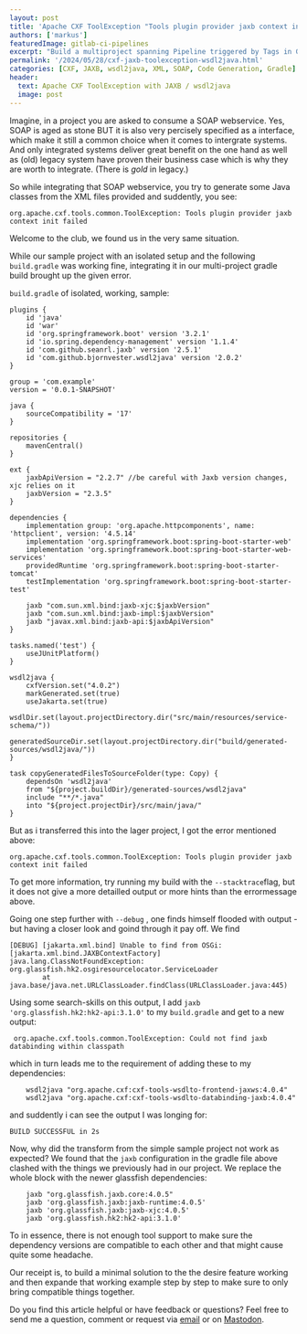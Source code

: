 ```yaml
---
layout: post
title: 'Apache CXF ToolException "Tools plugin provider jaxb context init failed" when using wsdl2java '
authors: ['markus']
featuredImage: gitlab-ci-pipelines
excerpt: "Build a multiproject spanning Pipeline triggered by Tags in Gitlab CI"
permalink: '/2024/05/28/cxf-jaxb-toolexception-wsdl2java.html'
categories: [CXF, JAXB, wsdl2java, XML, SOAP, Code Generation, Gradle]
header:
  text: Apache CXF ToolException with JAXB / wsdl2java 
  image: post
---
```


Imagine, in a project you are asked to consume a SOAP webservice. Yes, SOAP is aged as stone BUT it is also very percisely specified as a interface, which make it still a common choice when it comes to intergrate systems. And only integrated systems deliver great benefit on the one hand as well as (old) legacy system have proven their business case which is why they are worth to integrate. (There is *gold* in legacy.) 

So while integrating that SOAP webservice, you try to generate some Java classes from the XML files provided and suddently, you see:

```
org.apache.cxf.tools.common.ToolException: Tools plugin provider jaxb context init failed
```

Welcome to the club, we found us in the very same situation.

While our sample project with an isolated setup and the following `build.gradle` was working fine, integrating it in our multi-project gradle build brought up the given error.

`build.gradle` of isolated, working, sample:

```
plugins {
	id 'java'
	id 'war'
	id 'org.springframework.boot' version '3.2.1'
	id 'io.spring.dependency-management' version '1.1.4'
	id 'com.github.seanrl.jaxb' version '2.5.1'
	id 'com.github.bjornvester.wsdl2java' version '2.0.2'
}

group = 'com.example'
version = '0.0.1-SNAPSHOT'

java {
	sourceCompatibility = '17'
}

repositories {
	mavenCentral()
}

ext {
	jaxbApiVersion = "2.2.7" //be careful with Jaxb version changes, xjc relies on it
	jaxbVersion = "2.3.5"
}

dependencies {
	implementation group: 'org.apache.httpcomponents', name: 'httpclient', version: '4.5.14'
	implementation 'org.springframework.boot:spring-boot-starter-web'
	implementation 'org.springframework.boot:spring-boot-starter-web-services'
	providedRuntime 'org.springframework.boot:spring-boot-starter-tomcat'
	testImplementation 'org.springframework.boot:spring-boot-starter-test'

	jaxb "com.sun.xml.bind:jaxb-xjc:$jaxbVersion"
	jaxb "com.sun.xml.bind:jaxb-impl:$jaxbVersion"
	jaxb "javax.xml.bind:jaxb-api:$jaxbApiVersion"
}

tasks.named('test') {
	useJUnitPlatform()
}

wsdl2java {
	cxfVersion.set("4.0.2")
	markGenerated.set(true)
	useJakarta.set(true)
	wsdlDir.set(layout.projectDirectory.dir("src/main/resources/service-schema/"))
	generatedSourceDir.set(layout.projectDirectory.dir("build/generated-sources/wsdl2java/"))
}

task copyGeneratedFilesToSourceFolder(type: Copy) {
	dependsOn 'wsdl2java'
	from "${project.buildDir}/generated-sources/wsdl2java"
	include "**/*.java"
	into "${project.projectDir}/src/main/java/"
}
```

But as i transferred this into the lager project, I got the error mentioned above:

```
org.apache.cxf.tools.common.ToolException: Tools plugin provider jaxb context init failed
```

To get more information, try running my build with the `--stacktrace`flag, but it does not give a more detailled output or more hints than the errormessage above.

Going one step further with `--debug` , one finds himself flooded with output - but having a closer look and goind through it pay off. We find 

```
[DEBUG] [jakarta.xml.bind] Unable to find from OSGi: [jakarta.xml.bind.JAXBContextFactory]
java.lang.ClassNotFoundException: org.glassfish.hk2.osgiresourcelocator.ServiceLoader
        at java.base/java.net.URLClassLoader.findClass(URLClassLoader.java:445)
```

Using some search-skills on this output, I add 
`jaxb 'org.glassfish.hk2:hk2-api:3.1.0'`
to my `build.gradle` and get to a new output:

` org.apache.cxf.tools.common.ToolException: Could not find jaxb databinding within classpath`

which in turn leads me to the requirement of adding these to my dependencies:

```
    wsdl2java "org.apache.cxf:cxf-tools-wsdlto-frontend-jaxws:4.0.4"
    wsdl2java "org.apache.cxf:cxf-tools-wsdlto-databinding-jaxb:4.0.4"
```	

and suddently i can see the output I was longing for: 

`BUILD SUCCESSFUL in 2s`

Now, why did the transform from the simple sample project not work as expected? We found that the `jaxb` configuration in the gradle file above clashed with the things we previously had in our project. We replace the whole block with the newer glassfish dependencies:

```
    jaxb "org.glassfish.jaxb.core:4.0.5"
    jaxb 'org.glassfish.jaxb:jaxb-runtime:4.0.5'
    jaxb 'org.glassfish.jaxb:jaxb-xjc:4.0.5'
    jaxb 'org.glassfish.hk2:hk2-api:3.1.0'
```

To in essence, there is not enough tool support to make sure the dependency versions are compatible to each other and that might cause quite some headache.

Our receipt is, to build a minimal solution to the the desire feature working and then expande that working example step by step to make sure to only bring compatible things together.

Do you find this article helpful or have feedback or  questions? Feel free to send me a question, comment or request via [email](mailto:markus.schlichting+devhub-jaxb@karakun.com) or on [Mastodon](https://jit.social/@madmas).
